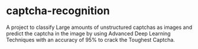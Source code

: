 # captcha-recognition
A project to classify Large amounts of unstructured captchas as images and predict the captcha in the image by using Advanced Deep Learning Techniques with an accuracy of 95% to crack the Toughest Captcha.
